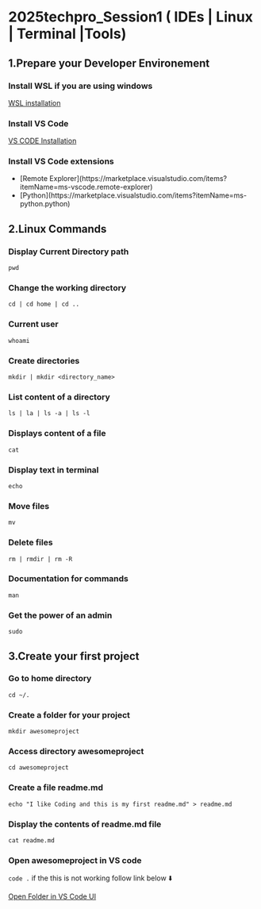 
# 2025techpro_Session1 ( IDEs | Linux | Terminal |Tools)

## 1.Prepare your Developer Environement

### Install WSL if you are using windows
[WSL installation](https://learn.microsoft.com/en-us/windows/wsl/) 

### Install VS Code 
[VS CODE Installation]()
### Install VS Code extensions   
<ul>
<li>[Remote Explorer](https://marketplace.visualstudio.com/items?itemName=ms-vscode.remote-explorer)</li>
<li>[Python](https://marketplace.visualstudio.com/items?itemName=ms-python.python)</li>
</ul>  

## 2.Linux Commands

### Display Current Directory path
`pwd`
### Change the working directory
`cd | cd home | cd ..`
### Current user
`whoami`
### Create directories
`mkdir | mkdir <directory_name>`
### List content of a directory
`ls | la | ls -a | ls -l`
### Displays content of a file
`cat`
### Display text in terminal
`echo`
### Move files
`mv`
### Delete files
`rm | rmdir | rm -R`
### Documentation for commands
`man`
### Get the power of an admin
`sudo`

## 3.Create your first project
### Go to home directory
`cd ~/.`
### Create a folder for your project
`mkdir awesomeproject`
### Access directory awesomeproject
`cd awesomeproject`
### Create a file readme.md
`echo "I like Coding and this is my first readme.md" > readme.md`
### Display the contents of readme.md file
`cat readme.md`
### Open awesomeproject in VS code
`code .` if the this is not working follow link below ⬇️  

[Open Folder in VS Code UI](https://code.visualstudio.com/docs/getstarted/getting-started)
